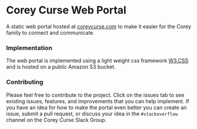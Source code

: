 # Corey Curse Web Portal
A static web portal hosted at [coreycurse.com](http://coreycurse.com) to make it easier for the Corey family to connect and communicate.

### Implementation
The web portal is implemented using a light weight css framework [W3.CSS](https://www.w3schools.com/w3css/default.asp) and is hosted on a public Amazon S3 bucket.

### Contributing
Please feel free to contribute to the project. Click on the issues tab to see existing issues, features, and improvements that you can help implement. If you have an idea for how to make the portal even better you can create an issue, submit a pull request, or discuss your idea in the `#stackoverflow` channel on the Corey Curse Slack Group.
